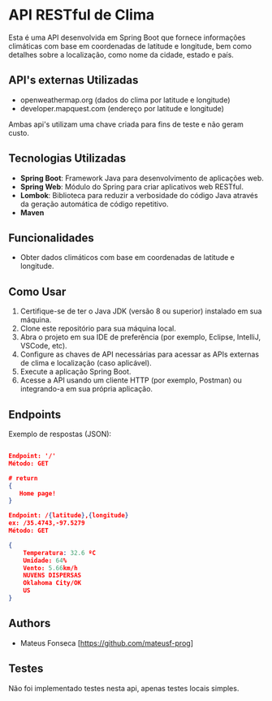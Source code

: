 
# API RESTful de Clima

Esta é uma API desenvolvida em Spring Boot que fornece informações climáticas com base em coordenadas de latitude e longitude, bem como detalhes sobre a localização, como nome da cidade, estado e país. 

## API's externas Utilizadas
- openweathermap.org (dados do clima por latitude e longitude)
- developer.mapquest.com (endereço por latitude e longitude)

Ambas api's utilizam uma chave criada para fins de teste e não geram custo.

## Tecnologias Utilizadas

- **Spring Boot**: Framework Java para desenvolvimento de aplicações web.
- **Spring Web**: Módulo do Spring para criar aplicativos web RESTful.
- **Lombok**: Biblioteca para reduzir a verbosidade do código Java através da geração automática de código repetitivo.
- **Maven**

## Funcionalidades

- Obter dados climáticos com base em coordenadas de latitude e longitude.

## Como Usar

1. Certifique-se de ter o Java JDK (versão 8 ou superior) instalado em sua máquina.
2. Clone este repositório para sua máquina local.
3. Abra o projeto em sua IDE de preferência (por exemplo, Eclipse, IntelliJ, VSCode, etc). 
4. Configure as chaves de API necessárias para acessar as APIs externas de clima e localização (caso aplicável).
5. Execute a aplicação Spring Boot.
6. Acesse a API usando um cliente HTTP (por exemplo, Postman) ou integrando-a em sua própria aplicação.


## Endpoints

Exemplo de respostas (JSON):
```json

Endpoint: '/'
Método: GET

# return 
{
   Home page!
}

Endpoint: /{latitude},{longitude}
ex: /35.4743,-97.5279
Método: GET

{
    Temperatura: 32.6 ºC
    Umidade: 64%
    Vento: 5.66km/h
    NUVENS DISPERSAS
    Oklahoma City/OK
    US
}
```






## Authors

- Mateus Fonseca [https://github.com/mateusf-prog]


## Testes

Não foi implementado testes nesta api, apenas testes locais simples.


